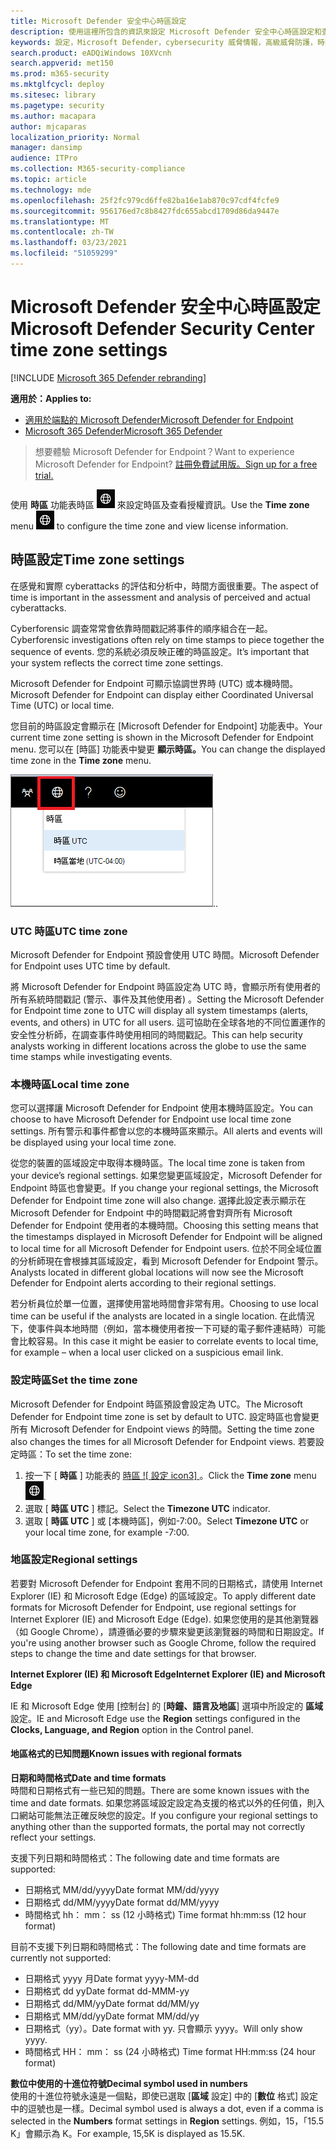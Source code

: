 ```yaml
---
title: Microsoft Defender 安全中心時區設定
description: 使用這裡所包含的資訊來設定 Microsoft Defender 安全中心時區設定和查看授權資訊。
keywords: 設定，Microsoft Defender，cybersecurity 威脅情報，高級威脅防護，時區，utc，本機時間，授權
search.product: eADQiWindows 10XVcnh
search.appverid: met150
ms.prod: m365-security
ms.mktglfcycl: deploy
ms.sitesec: library
ms.pagetype: security
ms.author: macapara
author: mjcaparas
localization_priority: Normal
manager: dansimp
audience: ITPro
ms.collection: M365-security-compliance
ms.topic: article
ms.technology: mde
ms.openlocfilehash: 25f2fc979cd6ffe82ba16e1ab870c97cdf4fcfe9
ms.sourcegitcommit: 956176ed7c8b8427fdc655abcd1709d86da9447e
ms.translationtype: MT
ms.contentlocale: zh-TW
ms.lasthandoff: 03/23/2021
ms.locfileid: "51059299"
---
```

# <a name="microsoft-defender-security-center-time-zone-settings"></a><span data-ttu-id="652ae-104">Microsoft Defender 安全中心時區設定</span><span class="sxs-lookup"><span data-stu-id="652ae-104">Microsoft Defender Security Center time zone settings</span></span>

[!INCLUDE [Microsoft 365 Defender rebranding](../../includes/microsoft-defender.md)]

<span data-ttu-id="652ae-105">**適用於：**</span><span class="sxs-lookup"><span data-stu-id="652ae-105">**Applies to:**</span></span>
- [<span data-ttu-id="652ae-106">適用於端點的 Microsoft Defender</span><span class="sxs-lookup"><span data-stu-id="652ae-106">Microsoft Defender for Endpoint</span></span>](https://go.microsoft.com/fwlink/p/?linkid=2146631)
- [<span data-ttu-id="652ae-107">Microsoft 365 Defender</span><span class="sxs-lookup"><span data-stu-id="652ae-107">Microsoft 365 Defender</span></span>](https://go.microsoft.com/fwlink/?linkid=2118804)




><span data-ttu-id="652ae-108">想要體驗 Microsoft Defender for Endpoint？</span><span class="sxs-lookup"><span data-stu-id="652ae-108">Want to experience Microsoft Defender for Endpoint?</span></span> [<span data-ttu-id="652ae-109">註冊免費試用版。</span><span class="sxs-lookup"><span data-stu-id="652ae-109">Sign up for a free trial.</span></span>](https://www.microsoft.com/microsoft-365/windows/microsoft-defender-atp?ocid=docs-wdatp-settings-abovefoldlink)

<span data-ttu-id="652ae-110">使用 **時區** 功能表時區 ![ 設定 icon1 ](images/atp-time-zone.png) 來設定時區及查看授權資訊。</span><span class="sxs-lookup"><span data-stu-id="652ae-110">Use the **Time zone** menu ![Time zone settings icon1](images/atp-time-zone.png) to configure the time zone and view license information.</span></span>

## <a name="time-zone-settings"></a><span data-ttu-id="652ae-111">時區設定</span><span class="sxs-lookup"><span data-stu-id="652ae-111">Time zone settings</span></span>
<span data-ttu-id="652ae-112">在感覺和實際 cyberattacks 的評估和分析中，時間方面很重要。</span><span class="sxs-lookup"><span data-stu-id="652ae-112">The aspect of time is important in the assessment and analysis of perceived and actual cyberattacks.</span></span>

<span data-ttu-id="652ae-113">Cyberforensic 調查常常會依靠時間戳記將事件的順序組合在一起。</span><span class="sxs-lookup"><span data-stu-id="652ae-113">Cyberforensic investigations often rely on time stamps to piece together the sequence of events.</span></span> <span data-ttu-id="652ae-114">您的系統必須反映正確的時區設定。</span><span class="sxs-lookup"><span data-stu-id="652ae-114">It’s important that your system reflects the correct time zone settings.</span></span>

<span data-ttu-id="652ae-115">Microsoft Defender for Endpoint 可顯示協調世界時 (UTC) 或本機時間。</span><span class="sxs-lookup"><span data-stu-id="652ae-115">Microsoft Defender for Endpoint can display either Coordinated Universal Time (UTC) or local time.</span></span>

<span data-ttu-id="652ae-116">您目前的時區設定會顯示在 [Microsoft Defender for Endpoint] 功能表中。</span><span class="sxs-lookup"><span data-stu-id="652ae-116">Your current time zone setting is shown in the Microsoft Defender for Endpoint menu.</span></span> <span data-ttu-id="652ae-117">您可以在 [時區] 功能表中變更 **顯示時區。**</span><span class="sxs-lookup"><span data-stu-id="652ae-117">You can change the displayed time zone in the **Time zone** menu.</span></span>

![時區設定 icon2](images/atp-time-zone-menu.png)<span data-ttu-id="652ae-119">.</span><span class="sxs-lookup"><span data-stu-id="652ae-119">.</span></span>

### <a name="utc-time-zone"></a><span data-ttu-id="652ae-120">UTC 時區</span><span class="sxs-lookup"><span data-stu-id="652ae-120">UTC time zone</span></span>
<span data-ttu-id="652ae-121">Microsoft Defender for Endpoint 預設會使用 UTC 時間。</span><span class="sxs-lookup"><span data-stu-id="652ae-121">Microsoft Defender for Endpoint uses UTC time by default.</span></span>

<span data-ttu-id="652ae-122">將 Microsoft Defender for Endpoint 時區設定為 UTC 時，會顯示所有使用者的所有系統時間戳記 (警示、事件及其他使用者) 。</span><span class="sxs-lookup"><span data-stu-id="652ae-122">Setting the Microsoft Defender for Endpoint time zone to UTC will display all system timestamps (alerts, events, and others) in UTC for all users.</span></span> <span data-ttu-id="652ae-123">這可協助在全球各地的不同位置運作的安全性分析師，在調查事件時使用相同的時間戳記。</span><span class="sxs-lookup"><span data-stu-id="652ae-123">This can help security analysts working in different locations across the globe to use the same time stamps while investigating events.</span></span>

### <a name="local-time-zone"></a><span data-ttu-id="652ae-124">本機時區</span><span class="sxs-lookup"><span data-stu-id="652ae-124">Local time zone</span></span>
<span data-ttu-id="652ae-125">您可以選擇讓 Microsoft Defender for Endpoint 使用本機時區設定。</span><span class="sxs-lookup"><span data-stu-id="652ae-125">You can choose to have Microsoft Defender for Endpoint use local time zone settings.</span></span> <span data-ttu-id="652ae-126">所有警示和事件都會以您的本機時區來顯示。</span><span class="sxs-lookup"><span data-stu-id="652ae-126">All alerts and events will be displayed using your local time zone.</span></span>

<span data-ttu-id="652ae-127">從您的裝置的區域設定中取得本機時區。</span><span class="sxs-lookup"><span data-stu-id="652ae-127">The local time zone is taken from your device’s regional settings.</span></span> <span data-ttu-id="652ae-128">如果您變更區域設定，Microsoft Defender for Endpoint 時區也會變更。</span><span class="sxs-lookup"><span data-stu-id="652ae-128">If you change your regional settings, the Microsoft Defender for Endpoint time zone will also change.</span></span> <span data-ttu-id="652ae-129">選擇此設定表示顯示在 Microsoft Defender for Endpoint 中的時間戳記將會對齊所有 Microsoft Defender for Endpoint 使用者的本機時間。</span><span class="sxs-lookup"><span data-stu-id="652ae-129">Choosing this setting means that the timestamps displayed in Microsoft Defender for Endpoint will be aligned to local time for all Microsoft Defender for Endpoint users.</span></span> <span data-ttu-id="652ae-130">位於不同全域位置的分析師現在會根據其區域設定，看到 Microsoft Defender for Endpoint 警示。</span><span class="sxs-lookup"><span data-stu-id="652ae-130">Analysts located in different global locations will now see the Microsoft Defender for Endpoint alerts according to their regional settings.</span></span>

<span data-ttu-id="652ae-131">若分析員位於單一位置，選擇使用當地時間會非常有用。</span><span class="sxs-lookup"><span data-stu-id="652ae-131">Choosing to use local time can be useful if the analysts are located in a single location.</span></span> <span data-ttu-id="652ae-132">在此情況下，使事件與本地時間（例如，當本機使用者按一下可疑的電子郵件連結時）可能會比較容易。</span><span class="sxs-lookup"><span data-stu-id="652ae-132">In this case it might be easier to correlate events to local time, for example – when a local user clicked on a suspicious email link.</span></span>

### <a name="set-the-time-zone"></a><span data-ttu-id="652ae-133">設定時區</span><span class="sxs-lookup"><span data-stu-id="652ae-133">Set the time zone</span></span>
<span data-ttu-id="652ae-134">Microsoft Defender for Endpoint 時區預設會設定為 UTC。</span><span class="sxs-lookup"><span data-stu-id="652ae-134">The Microsoft Defender for Endpoint time zone is set by default to UTC.</span></span>
<span data-ttu-id="652ae-135">設定時區也會變更所有 Microsoft Defender for Endpoint views 的時間。</span><span class="sxs-lookup"><span data-stu-id="652ae-135">Setting the time zone also changes the times for all Microsoft Defender for Endpoint views.</span></span>
<span data-ttu-id="652ae-136">若要設定時區：</span><span class="sxs-lookup"><span data-stu-id="652ae-136">To set the time zone:</span></span>

1. <span data-ttu-id="652ae-137">按一下 [ **時區** ] 功能表的 [時區 ![ 設定 icon3] ](images/atp-time-zone.png) 。</span><span class="sxs-lookup"><span data-stu-id="652ae-137">Click the **Time zone** menu ![Time zone settings icon3](images/atp-time-zone.png).</span></span>
2. <span data-ttu-id="652ae-138">選取 [ **時區 UTC** ] 標記。</span><span class="sxs-lookup"><span data-stu-id="652ae-138">Select the **Timezone UTC** indicator.</span></span>
3. <span data-ttu-id="652ae-139">選取 [ **時區 UTC** ] 或 [本機時區]，例如-7:00。</span><span class="sxs-lookup"><span data-stu-id="652ae-139">Select **Timezone UTC** or your local time zone, for example -7:00.</span></span>

### <a name="regional-settings"></a><span data-ttu-id="652ae-140">地區設定</span><span class="sxs-lookup"><span data-stu-id="652ae-140">Regional settings</span></span>
<span data-ttu-id="652ae-141">若要對 Microsoft Defender for Endpoint 套用不同的日期格式，請使用 Internet Explorer (IE) 和 Microsoft Edge (Edge) 的區域設定。</span><span class="sxs-lookup"><span data-stu-id="652ae-141">To apply different date formats for Microsoft Defender for Endpoint, use regional settings for Internet Explorer (IE) and Microsoft Edge (Edge).</span></span> <span data-ttu-id="652ae-142">如果您使用的是其他瀏覽器（如 Google Chrome），請遵循必要的步驟來變更該瀏覽器的時間和日期設定。</span><span class="sxs-lookup"><span data-stu-id="652ae-142">If you're using another browser such as Google Chrome, follow the required steps to change the time and date settings for that browser.</span></span> 


<span data-ttu-id="652ae-143">**Internet Explorer (IE) 和 Microsoft Edge**</span><span class="sxs-lookup"><span data-stu-id="652ae-143">**Internet Explorer (IE) and Microsoft Edge**</span></span>

<span data-ttu-id="652ae-144">IE 和 Microsoft Edge 使用 [控制台] 的 [**時鐘、語言及地區**] 選項中所設定的 **區域** 設定。</span><span class="sxs-lookup"><span data-stu-id="652ae-144">IE and Microsoft Edge use the **Region** settings configured in the **Clocks, Language, and Region** option in the Control panel.</span></span> 


#### <a name="known-issues-with-regional-formats"></a><span data-ttu-id="652ae-145">地區格式的已知問題</span><span class="sxs-lookup"><span data-stu-id="652ae-145">Known issues with regional formats</span></span>

<span data-ttu-id="652ae-146">**日期和時間格式**</span><span class="sxs-lookup"><span data-stu-id="652ae-146">**Date and time formats**</span></span><br>
<span data-ttu-id="652ae-147">時間和日期格式有一些已知的問題。</span><span class="sxs-lookup"><span data-stu-id="652ae-147">There are some known issues with the time and date formats.</span></span> <span data-ttu-id="652ae-148">如果您將區域設定設定為支援的格式以外的任何值，則入口網站可能無法正確反映您的設定。</span><span class="sxs-lookup"><span data-stu-id="652ae-148">If you configure your regional settings to anything other than the supported formats, the portal may not correctly reflect your settings.</span></span>

<span data-ttu-id="652ae-149">支援下列日期和時間格式：</span><span class="sxs-lookup"><span data-stu-id="652ae-149">The following date and time formats are supported:</span></span>
- <span data-ttu-id="652ae-150">日期格式 MM/dd/yyyy</span><span class="sxs-lookup"><span data-stu-id="652ae-150">Date format MM/dd/yyyy</span></span>
- <span data-ttu-id="652ae-151">日期格式 dd/MM/yyyy</span><span class="sxs-lookup"><span data-stu-id="652ae-151">Date format dd/MM/yyyy</span></span>
- <span data-ttu-id="652ae-152">時間格式 hh： mm： ss (12 小時格式) </span><span class="sxs-lookup"><span data-stu-id="652ae-152">Time format hh:mm:ss (12 hour format)</span></span>

<span data-ttu-id="652ae-153">目前不支援下列日期和時間格式：</span><span class="sxs-lookup"><span data-stu-id="652ae-153">The following date and time formats are currently not supported:</span></span>
- <span data-ttu-id="652ae-154">日期格式 yyyy 月</span><span class="sxs-lookup"><span data-stu-id="652ae-154">Date format yyyy-MM-dd</span></span>
- <span data-ttu-id="652ae-155">日期格式 dd yy</span><span class="sxs-lookup"><span data-stu-id="652ae-155">Date format dd-MMM-yy</span></span>
- <span data-ttu-id="652ae-156">日期格式 dd/MM/yy</span><span class="sxs-lookup"><span data-stu-id="652ae-156">Date format dd/MM/yy</span></span>
- <span data-ttu-id="652ae-157">日期格式 MM/dd/yy</span><span class="sxs-lookup"><span data-stu-id="652ae-157">Date format MM/dd/yy</span></span>
- <span data-ttu-id="652ae-158">日期格式（yy）。</span><span class="sxs-lookup"><span data-stu-id="652ae-158">Date format with yy.</span></span> <span data-ttu-id="652ae-159">只會顯示 yyyy。</span><span class="sxs-lookup"><span data-stu-id="652ae-159">Will only show yyyy.</span></span>
- <span data-ttu-id="652ae-160">時間格式 HH： mm： ss (24 小時格式) </span><span class="sxs-lookup"><span data-stu-id="652ae-160">Time format HH:mm:ss (24 hour format)</span></span>

<span data-ttu-id="652ae-161">**數位中使用的十進位符號**</span><span class="sxs-lookup"><span data-stu-id="652ae-161">**Decimal symbol used in numbers**</span></span><br>
<span data-ttu-id="652ae-162">使用的十進位符號永遠是一個點，即使已選取 [**區域** 設定] 中的 [**數位** 格式] 設定中的逗號也是一樣。</span><span class="sxs-lookup"><span data-stu-id="652ae-162">Decimal symbol used is always a dot, even if a comma is selected in  the **Numbers** format settings in **Region** settings.</span></span> <span data-ttu-id="652ae-163">例如，15，「15.5 K」會顯示為 K。</span><span class="sxs-lookup"><span data-stu-id="652ae-163">For example, 15,5K is displayed as 15.5K.</span></span>


